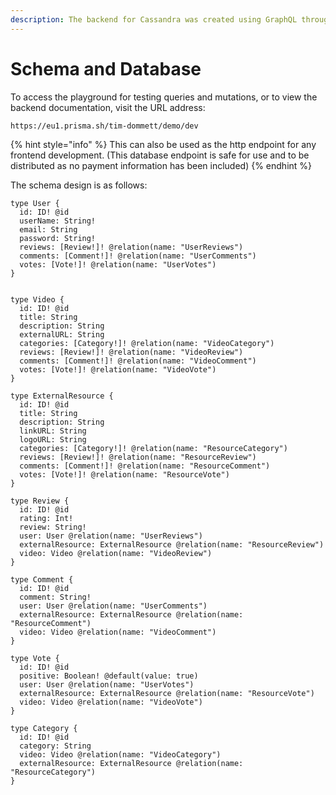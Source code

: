 ```yaml
---
description: The backend for Cassandra was created using GraphQL through Prisma.
---
```


# Schema and Database

To access the playground for testing queries and mutations, or to view the backend documentation, visit the URL address:

```
https://eu1.prisma.sh/tim-dommett/demo/dev
```

{% hint style="info" %}
 This can also be used as the http endpoint for any frontend development. \(This database endpoint is safe for use and to be distributed as no payment information has been included\)
{% endhint %}

The schema design is as follows:

```
type User {
  id: ID! @id
  userName: String!
  email: String
  password: String!
  reviews: [Review!]! @relation(name: "UserReviews")
  comments: [Comment!]! @relation(name: "UserComments")
  votes: [Vote!]! @relation(name: "UserVotes")
}


type Video {
  id: ID! @id
  title: String
  description: String
  externalURL: String
  categories: [Category!]! @relation(name: "VideoCategory")
  reviews: [Review!]! @relation(name: "VideoReview")
  comments: [Comment!]! @relation(name: "VideoComment")
  votes: [Vote!]! @relation(name: "VideoVote")
}

type ExternalResource {
  id: ID! @id
  title: String
  description: String
  linkURL: String
  logoURL: String
  categories: [Category!]! @relation(name: "ResourceCategory")
  reviews: [Review!]! @relation(name: "ResourceReview")
  comments: [Comment!]! @relation(name: "ResourceComment")
  votes: [Vote!]! @relation(name: "ResourceVote")
}

type Review {
  id: ID! @id
  rating: Int!
  review: String!
  user: User @relation(name: "UserReviews")
  externalResource: ExternalResource @relation(name: "ResourceReview")
  video: Video @relation(name: "VideoReview")
}

type Comment {
  id: ID! @id
  comment: String!
  user: User @relation(name: "UserComments")
  externalResource: ExternalResource @relation(name: "ResourceComment")
  video: Video @relation(name: "VideoComment")
}

type Vote {
  id: ID! @id
  positive: Boolean! @default(value: true)
  user: User @relation(name: "UserVotes")
  externalResource: ExternalResource @relation(name: "ResourceVote")
  video: Video @relation(name: "VideoVote")
}

type Category {
  id: ID! @id
  category: String
  video: Video @relation(name: "VideoCategory")
  externalResource: ExternalResource @relation(name: "ResourceCategory")
}




```



